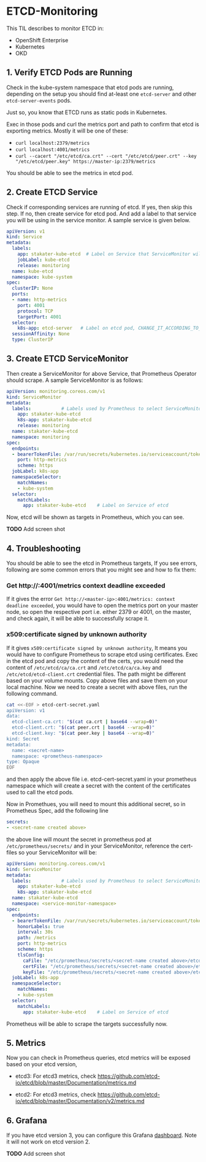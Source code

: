 # ETCD-Monitoring

This TIL describes to monitor ETCD in:

- OpenShift Enterprise
- Kubernetes
- OKD

## 1. Verify ETCD Pods are Running

Check in the kube-system namespace that etcd pods are running, depending on the setup you should find at-least one `etcd-server` and other `etcd-server-events` pods.

Just so, you know that ETCD runs as static pods in Kubernetes.

Exec in those pods and curl the metrics port and path to confirm that etcd is exporting metrics. Mostly it will be one of these:

- `curl localhost:2379/metrics`
- `curl localhost:4001/metrics`
- `curl --cacert "/etc/etcd/ca.crt" --cert "/etc/etcd/peer.crt" --key "/etc/etcd/peer.key" https://master-ip:2379/metrics`

You should be able to see the metrics in etcd pod.

## 2. Create ETCD Service

Check if corresponding services are running of etcd. If yes, then skip this step. If no, then create service for etcd pod. And add a label to that service you will be using in the service monitor. A sample service is given below.

```yaml
apiVersion: v1
kind: Service
metadata:
  labels:
    app: stakater-kube-etcd  # Label on Service that ServiceMonitor will select
    jobLabel: kube-etcd
    release: monitoring
  name: kube-etcd
  namespace: kube-system
spec:
  clusterIP: None
  ports:
  - name: http-metrics
    port: 4001
    protocol: TCP
    targetPort: 4001
  selector:
    k8s-app: etcd-server   # Label on etcd pod, CHANGE_IT_ACCORDING_TO_YOUR_ETCD_POD
  sessionAffinity: None
  type: ClusterIP
```

## 3. Create ETCD ServiceMonitor

Then create a ServiceMonitor for above Service, that Prometheus Operator should scrape. A sample ServiceMonitor is as follows:

```yaml
apiVersion: monitoring.coreos.com/v1
kind: ServiceMonitor
metadata:
  labels:           # Labels used by Prometheus to select ServiceMonitor
    app: stakater-kube-etcd
    k8s-app: stakater-kube-etcd
    release: monitoring
  name: stakater-kube-etcd
  namespace: monitoring
spec:
  endpoints:
  - bearerTokenFile: /var/run/secrets/kubernetes.io/serviceaccount/token
    port: http-metrics
    scheme: https
  jobLabel: k8s-app
  namespaceSelector:
    matchNames:
    - kube-system
  selector:
    matchLabels:
      app: stakater-kube-etcd    # Label on Service of etcd
```

Now, etcd will be shown as targets in Prometheus, which you can see.

**TODO** Add screen shot

## 4. Troubleshooting

You should be able to see the etcd in Prometheus targets, If you see errors, following are some common errors that you might see and how to fix them:

### Get http://<master-ip>:4001/metrics context deadline exceeded

If it gives the error `Get http://<master-ip>:4001/metrics: context deadline exceeded`,  you would have to open the metrics port on your master node, so open the respective port i.e. either 2379 or 4001, on the master, and check again, it will be able to successfully scrape it.

### x509:certificate signed by unknown authority

If it gives `x509:certificate signed by unknown authority`, It means you would have to configure Prometheus to scrape etcd using certificates. Exec in the etcd pod and copy the content of the certs, you would need the content of `/etc/etcd/ca/ca.crt` and `/etc/etcd/ca/ca.key` and `/etc/etcd/etcd-client.crt` credential files. The path might be different based on your volume mounts. Copy above files and save them on your local machine. Now we need to create a secret with above files, run the following command. 

```sh
cat <<-EOF > etcd-cert-secret.yaml
apiVersion: v1
data:
  etcd-client-ca.crt: "$(cat ca.crt | base64 --wrap=0)"
  etcd-client.crt: "$(cat peer.crt | base64 --wrap=0)"
  etcd-client.key: "$(cat peer.key | base64 --wrap=0)"
kind: Secret
metadata:
  name: <secret-name>
  namespace: <prometheus-namespace>
type: Opaque
EOF
```

and then apply the above file i.e. etcd-cert-secret.yaml in your prometheus namespace which will create a secret with the content of the certificates used to call the etcd pods.

Now in Promethues, you will need to mount this additional secret, so in Prometheus Spec, add the following line
```yaml
secrets:
- <secret-name created above>
```

the above line will mount the secret in prometheus pod at `/etc/prometheus/secrets/` and in your ServiceMonitor, reference the cert-files so your ServiceMonitor will be:

```yaml
apiVersion: monitoring.coreos.com/v1
kind: ServiceMonitor
metadata:
  labels:           # Labels used by Prometheus to select ServiceMonitor
    app: stakater-kube-etcd
    k8s-app: stakater-kube-etcd
  name: stakater-kube-etcd
  namespace: <service-monitor-namespace>
spec:
  endpoints:
  - bearerTokenFile: /var/run/secrets/kubernetes.io/serviceaccount/token
    honorLabels: true
    interval: 30s
    path: /metrics
    port: http-metrics
    scheme: https
    tlsConfig:
      caFile: "/etc/prometheus/secrets/<secret-name created above>/etcd-client-ca.crt"
      certFile: "/etc/prometheus/secrets/<secret-name created above>/etcd-client.crt"
      keyFile: "/etc/prometheus/secrets/<secret-name created above>/etcd-client.key"
  jobLabel: k8s-app
  namespaceSelector:
    matchNames:
    - kube-system
  selector:
    matchLabels:
      app: stakater-kube-etcd    # Label on Service of etcd
```

Prometheus will be able to scrape the targets successfully now.

## 5. Metrics

Now you can check in Prometheus queries, etcd metrics will be exposed based on your etcd version,

- etcd3: For etcd3 metrics, check https://github.com/etcd-io/etcd/blob/master/Documentation/metrics.md

- etcd2: For etcd3 metrics, check https://github.com/etcd-io/etcd/blob/master/Documentation/v2/metrics.md

## 6. Grafana

If you have etcd version 3, you can configure this Grafana [dashboard](https://grafana.com/dashboards/3070). Note it will not work on etcd version 2.

**TODO** Add screen shot

